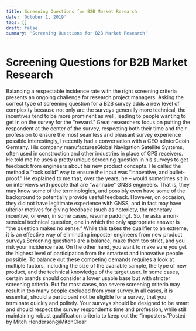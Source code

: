 ```yaml
---
title: Screening Questions for B2B Market Research
date: 'October 1, 2019'
tags: []
draft: false
summary: 'Screening Questions for B2B Market Research'
---
```


# Screening Questions for B2B Market Research

Balancing a respectable incidence rate with the right screening criteria presents an ongoing challenge for research project managers. Asking the correct type of screening question for a B2B survey adds a new level of complexity because not only are the surveys generally more technical, the incentives tend to be more prominent as well, leading to people wanting to get in on the survey for the “reward.” Great researchers focus on putting the respondent at the center of the survey, respecting both their time and their profession to ensure the most seamless and pleasant survey experience possible.Interestingly, I recently had a conversation with a CEO atInterGeoin Germany. His company manufacturesGlobal Navigation Satellite Systems, often used in construction and other industries in place of GPS receivers. He told me he uses a pretty unique screening question in his surveys to get feedback from engineers about his new product concepts. He called the method a “rock solid” way to ensure the input was “innovative, and bullet-proof.” He explained to me that, over the years, he – would sometimes sit in on interviews with people that are “wannabe” GNSS engineers. That is, they may know some of the terminologies, and possibly even have some of the background to potentially provide useful feedback. However, on occasion, they did not have legitimate experience with GNSS, and in fact may have ulterior motives for giving feedback (such as notoriety, the monetary incentive, or even, in some cases, resume padding). So, he asks a non-sensical technical question, one in which the only appropriate answer is “the question makes no sense.” While this takes the qualifier to an extreme, it is an effective way of eliminating imposter engineers from new product surveys.Screening questions are a balance, make them too strict, and you risk your incidence rate. On the other hand, you want to make sure you get the highest level of participation from the smartest and innovative people possible. To balance out these competing demands requires a look at multiple factors, including the size of the available sample, the type of new product, and the technical knowledge of the target user. In some cases, certain brands should consider a lower usable base but with stricter screening criteria. But for most cases, too severe screening criteria may result in too many people excluded from your survey.In all cases, it is essential, should a participant not be eligible for a survey, that you terminate quickly and politely. Your surveys should be designed to be smart and should respect the survey respondent’s time and profession, while still maintaining robust qualification criteria to keep out the “imposters.”Posted by Mitch Henderson@MitchClear
